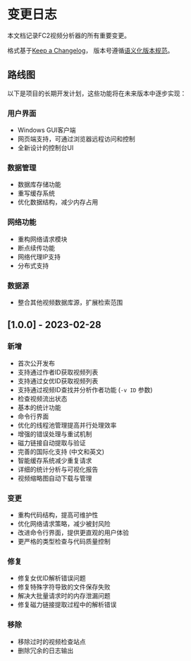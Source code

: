 # 变更日志

本文档记录FC2视频分析器的所有重要变更。

格式基于[Keep a Changelog](https://keepachangelog.com/zh-CN/1.0.0/)，
版本号遵循[语义化版本规范](https://semver.org/lang/zh-CN/)。

## 路线图

以下是项目的长期开发计划，这些功能将在未来版本中逐步实现：

### 用户界面
- Windows GUI客户端
- 网页端支持，可通过浏览器远程访问和控制
- 全新设计的控制台UI

### 数据管理
- 数据库存储功能
- 重写缓存系统
- 优化数据结构，减少内存占用

### 网络功能
- 重构网络请求模块
- 断点续传功能
- 网络代理IP支持
- 分布式支持

### 数据源
- 整合其他视频数据库源，扩展检索范围


## [1.0.0] - 2023-02-28

### 新增

- 首次公开发布
- 支持通过作者ID获取视频列表
- 支持通过女优ID获取视频列表
- 支持通过视频ID查找并分析作者功能 (`-v ID` 参数)
- 检查视频流出状态
- 基本的统计功能
- 命令行界面
- 优化的线程池管理提高并行处理效率
- 增强的错误处理与重试机制
- 磁力链接自动提取与验证
- 完善的国际化支持 (中文和英文)
- 智能缓存系统减少重复请求
- 详细的统计分析与可视化报告
- 视频缩略图自动下载与管理

### 变更

- 重构代码结构，提高可维护性
- 优化网络请求策略，减少被封风险
- 改进命令行界面，提供更直观的用户体验
- 更严格的类型检查与代码质量控制

### 修复

- 修复女优ID解析错误问题
- 修复特殊字符导致的文件保存失败
- 解决大批量请求时的内存泄漏问题
- 修复磁力链接提取过程中的解析错误

### 移除

- 移除过时的视频检查站点
- 删除冗余的日志输出 